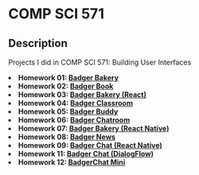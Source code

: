 # COMP SCI 571

## Description
<p> Projects I did in COMP SCI 571: Building User Interfaces
    <li> <b>Homework 01: <a href="https://arunike.github.io/compsci571/homework01/index.html" target="blank">Badger Bakery</a> </b> </li>
    <li> <b>Homework 02: <a href="https://arunike.github.io/compsci571/homework02/index.html" target="blank">Badger Book</a> </b> </li>
    <li> <b>Homework 03: <a href="https://arunike.github.io/#/badger-bakery" target="blank">Badger Bakery (React)</a> </b> </li>
    <li> <b>Homework 04: <a href="https://arunike.github.io/#/badger-classroom" target="blank">Badger Classroom</a> </b> </li>
    <li> <b>Homework 05: <a href="https://github.com/arunike/CS571/tree/main/Homework%2005" target="blank">Badger Buddy</a> </b> </li>
    <li> <b>Homework 06: <a href="https://github.com/arunike/CS571/tree/main/Homework%2006 " target="blank">Badger Chatroom</a> </b> </li>
    <li> <b>Homework 07: <a href="https://arunike.github.io/static/media/badger%20bakery%20ios%20demo.dba9d2fbcfea4d08a757.mp4" target="blank">Badger Bakery (React Native)</a> </b> </li>
    <li> <b>Homework 08: <a href="https://arunike.github.io/static/media/badger%20news%20ios%20demo.b01154fff03508e86fc1.mp4" target="blank">Badger News</a> </b> </li>
    <li> <b>Homework 09: <a href="https://arunike.github.io/static/media/badger%20chat%20ios%20demo.86b19451f55918a05e36.mp4" target="blank">Badger Chat (React Native)</a> </b> </li>
    <li> <b>Homework 11: <a href="https://arunike.github.io/static/media/badger%20chat%20dialogflow%20demo.f0e89255b2b575de7c32.mp4" target="blank">Badger Chat (DialogFlow)</a> </b> </li>
    <li> <b>Homework 12: <a href="https://github.com/arunike/CS571/tree/main/Homework%2012 " target="blank">BadgerChat Mini</a> </b> </li>
</p>
